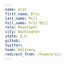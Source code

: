 ```yaml
---
name: eric
first_name: Eric
last_name: Mill
full_name: Eric Mill
role: Developer
city: Washington
state: D.C.
github: 
twitter: 
team: Delivery
redirect_from: /team/eric/
---
```

